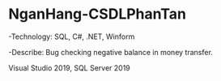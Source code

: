 # NganHang-CSDLPhanTan

-Technology: SQL, C#, .NET, Winform

-Describe: Bug checking negative balance in money transfer.

Visual Studio 2019, SQL Server 2019
